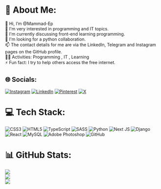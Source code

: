 # 💫 About Me:
👋 Hi, I’m @Mammad-Ep<br>👀 I'm very interested in programming and IT topics.<br>🌱 I'm currently discussing front-end learning programming.<br>💞️ I'm looking for a python collaboration.<br>📫 The contact details for me are via the LinkedIn, Telegram and Instagram pages on the GitHub profile.<br>👨‍💻 Activities: Programming , IT , Learning<br>⚡ Fun fact: I try to help others access the free internet.


## 🌐 Socials:
[![Instagram](https://img.shields.io/badge/Instagram-%23E4405F.svg?logo=Instagram&logoColor=white)](https://instagram.com/mammad_ep) [![LinkedIn](https://img.shields.io/badge/LinkedIn-%230077B5.svg?logo=linkedin&logoColor=white)](https://linkedin.com/in/mohamad-ep) [![Pinterest](https://img.shields.io/badge/Pinterest-%23E60023.svg?logo=Pinterest&logoColor=white)](https://pinterest.com/mammad_ep) [![X](https://img.shields.io/badge/X-black.svg?logo=X&logoColor=white)](https://x.com/mammad_ep) 

# 💻 Tech Stack:
![CSS3](https://img.shields.io/badge/css3-%231572B6.svg?style=for-the-badge&logo=css3&logoColor=white) ![HTML5](https://img.shields.io/badge/html5-%23E34F26.svg?style=for-the-badge&logo=html5&logoColor=white) ![TypeScript](https://img.shields.io/badge/typescript-%23007ACC.svg?style=for-the-badge&logo=typescript&logoColor=white) ![SASS](https://img.shields.io/badge/SASS-hotpink.svg?style=for-the-badge&logo=SASS&logoColor=white) ![Python](https://img.shields.io/badge/python-3670A0?style=for-the-badge&logo=python&logoColor=ffdd54) ![Next JS](https://img.shields.io/badge/Next-black?style=for-the-badge&logo=next.js&logoColor=white) ![Django](https://img.shields.io/badge/django-%23092E20.svg?style=for-the-badge&logo=django&logoColor=white) ![React](https://img.shields.io/badge/react-%2320232a.svg?style=for-the-badge&logo=react&logoColor=%2361DAFB) ![MySQL](https://img.shields.io/badge/mysql-4479A1.svg?style=for-the-badge&logo=mysql&logoColor=white) ![Adobe Photoshop](https://img.shields.io/badge/adobe%20photoshop-%2331A8FF.svg?style=for-the-badge&logo=adobe%20photoshop&logoColor=white) ![GitHub](https://img.shields.io/badge/github-%23121011.svg?style=for-the-badge&logo=github&logoColor=white)
# 📊 GitHub Stats:
![](https://github-readme-stats.vercel.app/api?username=Mammad-Ep&theme=gruvbox&hide_border=true&include_all_commits=false&count_private=false)<br/>
![](https://github-readme-streak-stats.herokuapp.com/?user=Mammad-Ep&theme=gruvbox&hide_border=true)<br/>
![](https://github-readme-stats.vercel.app/api/top-langs/?username=Mammad-Ep&theme=gruvbox&hide_border=true&include_all_commits=false&count_private=false&layout=compact)


<!-- Proudly created with GPRM ( https://gprm.itsvg.in ) -->
